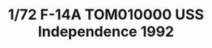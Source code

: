 ---
layout: product
title: "1/72 F-14A TOM010000 USS Independence 1992"
price: "6100" 
desc: "Maketa (Kalup 2015)"
img_path: "/assets/img/FP32.webp"
brand: "FineMolds"
available: false
special_offer: false
new: false
soon: false
cat: "010000"
subcat: "015900"
subsubcat: "0N/A"
sifra: "FP32"
popular: false
spec: false
---